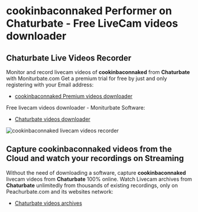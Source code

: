 # cookinbaconnaked Performer on Chaturbate - Free LiveCam videos downloader

## Chaturbate Live Videos Recorder

Monitor and record livecam videos of **cookinbaconnaked** from **Chaturbate** with Moniturbate.com
Get a premium trial for free by just and only registering with your Email address:
* [cookinbaconnaked Premium videos downloader](https://moniturbate.com/request-demo-licence-key.html)

Free livecam videos downloader - Moniturbate Software:
* [Chaturbate videos downloader](https://moniturbate.com/moniturbate-download-software.html)

![cookinbaconnaked livecam videos recorder](https://peachurnet.com/templates/moniturbate-software.png)


## Capture cookinbaconnaked videos from the Cloud and watch your recordings on Streaming

Without the need of downloading a software, capture **cookinbaconnaked** livecam videos from **Chaturbate** 100% online.
Watch Livecam archives from **Chaturbate** unlimitedly from thousands of existing recordings, only on Peachurbate.com and its websites network:
* [Chaturbate videos archives](https://peachurnet.com/)